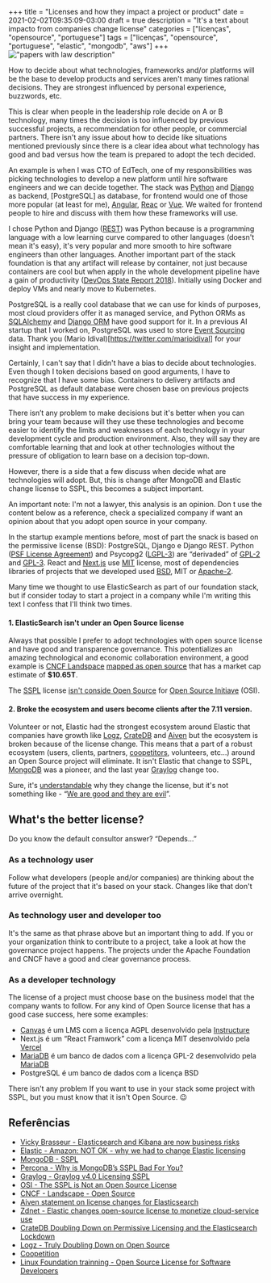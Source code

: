 +++
title = "Licenses and how they impact a project or product"
date = 2021-02-02T09:35:09-03:00
draft = true
description = "It's a text about impacto from companies change license"
categories = ["licenças", "opensource", "portuguese"]
tags = ["licenças", "opensource", "portuguese", "elastic", "mongodb", "aws"]
+++
!["papers with law description"](/images/binding-contract-948442_640.jpg)

How to decide about what technologies, frameworks and/or platforms will be the base to develop products and services aren't many times rational decisions. They are strongest influenced by personal experience, buzzwords, etc. 

This is clear when people in the leadership role decide on A or B technology, many times the decision is too influenced by previous successful projects, a recommendation for other people, or commercial partners. There isn't any issue about how to decide like situations mentioned previously since there is a clear idea about what technology has good and bad versus how the team is prepared to adopt the tech decided.

An example is when I was CTO of EdTech, one of my responsibilities was picking technologies to develop a new platform until hire software engineers and we can decide together. The stack was [Python](https://www.python.org/) and [Django](https://www.djangoproject.com/) as backend, [PostgreSQL] as database, for frontend would one of those more popular (at least for me), [Angular](https://www.angular.io), [Reac](https://reactjs.org/) or [Vue](https://vuejs.org). We waited for frontend people to hire and discuss with them how these frameworks will use.

I chose Python and Django ([REST](https://www.django-rest-framework.org)) was Python because is a programming language with a low learning curve compared to other languages (doesn't mean it's easy), it's very popular and more smooth to hire software engineers than other languages. Another important part of the stack foundation is that any artifact will release by container, not just because containers are cool but when apply in the whole development pipeline have a gain of productivity ([DevOps State Report 2018](https://inthecloud.withgoogle.com/state-of-devops-18/dl-cd.html)). Initially using Docker and deploy VMs and nearly move to Kubernetes.  

PostgreSQL is a really cool database that we can use for kinds of purposes, most cloud providers offer it as managed service, and Python ORMs as [SQLAlchemy](https://www.sqlalchemy.org) and [Django ORM](https://docs.djangoproject.com/en/3.1/topics/db/queries/) have good support for it. In a previous AI startup that I worked on, PostgreSQL was used to store [Event Sourcing](https://microservices.io/patterns/data/event-sourcing.html) data. Thank you (Mario Idival)[https://twitter.com/marioidival] for your insight and implementation. 

Certainly, I can't say that I didn't have a bias to decide about technologies. Even though I token decisions based on good arguments, I have to recognize that I have some bias. Containers to delivery artifacts and PostgreSQL as default database were chosen base on previous projects that have success in my experience.



There isn’t any problem to make decisions but it's better when you can bring your team because will they use these technologies and become easier to identify the limits and weaknesses of each technology in your development cycle and production environment. Also, they will say they are comfortable learning that and look at other technologies without the pressure of obligation to learn base on a decision top-down.

However, there is a side that a few discuss when decide what are technologies will adopt. But, this is change after MongoDB and Elastic change license to SSPL, this becomes a subject important.

An important note: I'm not a lawyer, this analysis is an opinion. Don t use the content below as a reference, check a specialized company if want an opinion about that you adopt open source in your company.

In the startup example mentions before, most of part the snack is based on the permissive license (BSD): PostgreSQL, Django e Django REST. Python ([PSF License Agreement](https://docs.python.org/3/license.html)) and Psycopg2 ([LGPL-3](https://www.psycopg.org/license)) are “derivaded” of [GPL-2](https://www.gnu.org/licenses/old-licenses/gpl-2.0.en.html) and [GPL-3](https://www.gnu.org/licenses/gpl-3.0.en.html). React and [Next.js](https://nextjs.org) use [MIT](https://github.com/vercel/next.js/blob/canary/license.md) license, most of dependencies libraries of projects that we developed used [BSD](https://opensource.org/licenses/BSD-3-Clause), MIT or [Apache-2](https://opensource.org/licenses/Apache-2.0).

Many time we thought to use ElasticSearch as part of our foundation stack, but if consider today to start a project in a company while I'm writing this text I confess that I'll think two times.

#### 1. ElasticSearch isn't under an Open Source license

Always that possible I prefer to adopt technologies with open source license and have good and transparence governance. This potentializes an amazing technological and economic collaboration environment, a good example is [CNCF Landspace](https://landscape.cncf.io/) [mapped as open source](https://landscape.cncf.io/?license=open-source) that has a market cap estimate of **$10.65T**.

The [SSPL](https://www.mongodb.com/licensing/server-side-public-license) license [isn't conside Open Source](https://opensource.org/node/1099) for [Open Source Initiave](https://opensource.org/) (OSI).

#### 2. Broke the ecosystem and users become clients after the 7.11 version.

Volunteer or not, Elastic had the strongest ecosystem around Elastic that companies have growth like [Logz](https://logz.io/blog/open-source-elasticsearch-doubling-down/), [CrateDB](https://crate.io/a/cratedb-doubling-down-on-permissive-licensing-and-the-elasticsearch-lockdown/) and [Aiven](https://aiven.io/press/aiven-statement-on-license-changes-for-elasticsearch) but the ecosystem is broken because of the license change. This means that a part of a robust ecosystem (users, clients, partners, [coopetitors](https://en.wikipedia.org/wiki/Coopetition), volunteers, etc…) around an Open Source project will eliminate. It isn't Elastic that change to SSPL, [MongoDB](https://www.mongodb.com/licensing/server-side-public-license) was a pioneer, and the last year [Graylog](https://www.graylog.org/post/graylog-v4-0-licensing-sspl) change too.

Sure, it's [understandable](https://www.elastic.co/blog/why-license-change-AWS) why they change the license, but it's not something like - “[We are good and they are evil](https://www.zdnet.com/article/elastic-changes-open-source-license-to-monetize-cloud-service-use/)”.

## What's the better license?

Do you know the default consultor answer? “Depends...”

### As a technology user

Follow what developers (people and/or companies) are thinking about the future of the project that it's based on your stack. Changes like that don't arrive overnight.

### As technology user and developer too

It's the same as that phrase above but an important thing to add. If you or your organization think to contribute to a project, take a look at how the governance project happens. The projects under the Apache Foundation and CNCF have a good and clear governance process. 

### As a developer technology

The license of a project must choose base on the business model that the company wants to follow. For any kind of Open Source license that has a good case success, here some examples:

* [Canvas](https://github.com/instructure/canvas-lms) é um LMS com a licença AGPL desenvolvido pela [Instructure](https://www.instructure.com/)
* Next.js é um “React Framwork” com a licença MIT desenvolvido pela [Vercel](https://vercel.com/)
* [MariaDB](https://mariadb.org) é um banco de dados com a licença GPL-2  desenvolvido pela [MariaDB](https://mariadb.com/)
* PostgreSQL é um banco de dados com a licença BSD

There isn't any problem If you want to use in your stack some project with SSPL, but you must know that it isn't Open Source. 😉

## Referências

* [Vicky Brasseur - Elasticsearch and Kibana are now business risks](https://anonymoushash.vmbrasseur.com/2021/01/14/elasticsearch-and-kibana-are-now-business-risks)
* [Elastic - Amazon: NOT OK - why we had to change Elastic licensing](https://www.elastic.co/blog/why-license-change-AWS)
* [MongoDB - SSPL](https://www.mongodb.com/licensing/server-side-public-license)
* [Percona - Why is MongoDB’s SSPL Bad For You?](https://www.percona.com/blog/2020/06/16/why-is-mongodbs-sspl-bad-for-you/)
* [Graylog - Graylog v4.0 Licensing SSPL](https://www.graylog.org/post/graylog-v4-0-licensing-sspl)
* [OSI - The SSPL is Not an Open Source License](https://opensource.org/node/1099)
* [CNCF - Landscape - Open Source](https://landscape.cncf.io/?license=open-source)
* [Aiven statement on license changes for Elasticsearch](https://aiven.io/press/aiven-statement-on-license-changes-for-elasticsearch)
* [Zdnet - Elastic changes open-source license to monetize cloud-service use](https://www.zdnet.com/article/elastic-changes-open-source-license-to-monetize-cloud-service-use/)
* [CrateDB Doubling Down on Permissive Licensing and the Elasticsearch Lockdown](https://crate.io/a/cratedb-doubling-down-on-permissive-licensing-and-the-elasticsearch-lockdown/)
* [Logz - Truly Doubling Down on Open Source](https://logz.io/blog/open-source-elasticsearch-doubling-down/)
* [Coopetition](https://en.wikipedia.org/wiki/Coopetition)
* [Linux Foundation trainning - Open Source License for Software Developers](https://training.linuxfoundation.org/training/open-source-licensing-basics-for-software-developers/)
